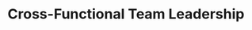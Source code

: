---
# src/content/portfolio/cross-functional-team-leadership.md
title: "Cross-Functional Team Leadership"
description: "Building and leading high-performance cross-functional development teams to deliver exceptional results through effective collaboration"
keywords: "Team Leadership, Cross-Functional Teams, Development Management, Talent Development, Agile Leadership, Team Building, Collaboration, Anthony Trivisano"
client: "Redding Designs Inc."
timeline: "2023-Present"
role: "VP of Development"
technologies: ["Leadership", "Team Building", "Agile Methodologies", "Performance Management", "Mentoring", "Strategic Planning"]
category: "Leadership & Strategy"
summary: "Successfully built and led high-performance cross-functional development teams, fostering a collaborative environment that leveraged individual strengths to consistently deliver exceptional results and drive innovation."
featuredImage: "/images/portfolio/team-leadership.jpg"

# Challenge section
challengeIntroduction: "Redding Designs faced challenges with siloed teams, limited cross-functional collaboration, and inconsistent project delivery that was hampering innovation and affecting client satisfaction."
challenges: [
  "Siloed development teams with minimal cross-functional collaboration",
  "Inconsistent project delivery affecting client satisfaction and team morale",
  "Underutilized individual talents due to rigid role definitions",
  "Limited knowledge sharing creating bottlenecks and dependencies on key team members",
  "Resistance to new methodologies and approaches to development",
  "Difficulty attracting and retaining top talent in a competitive market"
]

# Solution section
solutionIntroduction: "I implemented a comprehensive leadership approach that transformed team structures, fostered collaboration, and created an environment where individual strengths were recognized and harnessed for collective success."
solution: [
  {
    title: "Cross-Functional Team Restructuring",
    description: "Redesigned team structures to create cross-functional units that brought together diverse skill sets and perspectives. This approach broke down traditional silos and enabled more holistic problem-solving and innovation."
  },
  {
    title: "Strengths-Based Development",
    description: "Implemented a strengths-based approach to talent development that identified and leveraged each team member's unique capabilities. Created personalized development plans that aligned individual growth with organizational needs."
  },
  {
    title: "Collaborative Working Environment",
    description: "Fostered a collaborative culture through shared goals, transparent communication, and collaborative tools and processes. Created both structured and informal opportunities for cross-team interaction and knowledge sharing."
  },
  {
    title: "Leadership Development",
    description: "Identified and nurtured emerging leaders within the organization, providing mentoring, growth opportunities, and increasing responsibilities. This created a leadership pipeline and distributed ownership of team success."
  }
]

# Development Process
process: [
  {
    title: "Team Assessment",
    description: "Conducted comprehensive assessments of existing teams, including skills inventories, performance evaluations, and team dynamics analysis. Used these insights to identify strengths, growth areas, and optimal team configurations."
  },
  {
    title: "Vision and Strategy Development",
    description: "Created a compelling team vision that aligned with organizational goals while inspiring individual commitment. Developed a clear strategy for team transformation with specific milestones and success metrics."
  },
  {
    title: "Incremental Implementation",
    description: "Implemented team changes incrementally, starting with pilot projects that demonstrated the benefits of the new approach. Used early successes to build momentum and support for broader organizational changes."
  },
  {
    title: "Culture Building",
    description: "Deliberately shaped team culture through consistent modeling of desired behaviors, recognition of collaborative achievements, and establishing team rituals that reinforced core values and built cohesion."
  },
  {
    title: "Continuous Improvement",
    description: "Established regular retrospectives and feedback mechanisms to identify ongoing improvement opportunities. Created a learning environment where experimentation was encouraged and failures were viewed as growth opportunities."
  }
]

# Results metrics
metrics: [
  {
    value: "85%",
    label: "Improvement in team satisfaction scores"
  },
  {
    value: "40%",
    label: "Increase in cross-functional collaboration"
  },
  {
    value: "25%",
    label: "Reduction in team member turnover"
  }
]

# Technical highlights
technical: [
  {
    title: "Agile Leadership Framework",
    description: "Implemented an agile leadership approach that balanced structured processes with flexibility and adaptation. This framework encouraged innovation while maintaining accountability for results and alignment with strategic objectives."
  },
  {
    title: "360-Degree Feedback System",
    description: "Developed a comprehensive feedback system that provided team members with insights from peers, direct reports, and leadership. This multi-dimensional feedback approach accelerated personal growth and improved team dynamics."
  },
  {
    title: "Knowledge Sharing Infrastructure",
    description: "Created formal and informal knowledge sharing mechanisms including documentation standards, mentoring programs, technical talks, and collaborative problem-solving sessions. These practices reduced knowledge silos and built collective expertise."
  },
  {
    title: "Performance Recognition Framework",
    description: "Designed a multi-faceted recognition system that celebrated both individual achievements and team successes. This framework acknowledged technical excellence, collaborative behaviors, and contributions to organizational goals."
  }
]
---